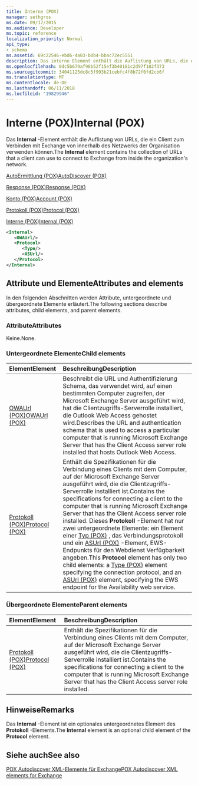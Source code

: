 ```yaml
---
title: Interne (POX)
manager: sethgros
ms.date: 09/17/2015
ms.audience: Developer
ms.topic: reference
localization_priority: Normal
api_type:
- schema
ms.assetid: 69c22546-ebd6-4a03-b0b4-bbac72ec5551
description: Das interne Element enthält die Auflistung von URLs, die ein Client zum Verbinden mit Exchange von innerhalb des Netzwerks der Organisation verwenden können.
ms.openlocfilehash: 0dc5b679af98b52f15ef3b40181c2d97f102f373
ms.sourcegitcommit: 34041125dc8c5f993b21cebfc4f8b72f0fd2cb6f
ms.translationtype: MT
ms.contentlocale: de-DE
ms.lasthandoff: 06/11/2018
ms.locfileid: "19829946"
---
```

# <a name="internal-pox"></a><span data-ttu-id="d7925-103">Interne (POX)</span><span class="sxs-lookup"><span data-stu-id="d7925-103">Internal (POX)</span></span>

<span data-ttu-id="d7925-104">Das **Internal** -Element enthält die Auflistung von URLs, die ein Client zum Verbinden mit Exchange von innerhalb des Netzwerks der Organisation verwenden können.</span><span class="sxs-lookup"><span data-stu-id="d7925-104">The **Internal** element contains the collection of URLs that a client can use to connect to Exchange from inside the organization's network.</span></span> 
  
[<span data-ttu-id="d7925-105">AutoErmittlung (POX)</span><span class="sxs-lookup"><span data-stu-id="d7925-105">AutoDiscover (POX)</span></span>](autodiscover-pox.md)
  
[<span data-ttu-id="d7925-106">Response (POX)</span><span class="sxs-lookup"><span data-stu-id="d7925-106">Response (POX)</span></span>](response-pox.md)
  
[<span data-ttu-id="d7925-107">Konto (POX)</span><span class="sxs-lookup"><span data-stu-id="d7925-107">Account (POX)</span></span>](account-pox.md)
  
[<span data-ttu-id="d7925-108">Protokoll (POX)</span><span class="sxs-lookup"><span data-stu-id="d7925-108">Protocol (POX)</span></span>](protocol-pox.md)
  
[<span data-ttu-id="d7925-109">Interne (POX)</span><span class="sxs-lookup"><span data-stu-id="d7925-109">Internal (POX)</span></span>](internal-pox.md)
  
```xml
<Internal>
   <OWAUrl/>
   <Protocol>
      <Type/>
      <ASUrl/>
   </Protocol>
</Internal>
```

## <a name="attributes-and-elements"></a><span data-ttu-id="d7925-110">Attribute und Elemente</span><span class="sxs-lookup"><span data-stu-id="d7925-110">Attributes and elements</span></span>

<span data-ttu-id="d7925-111">In den folgenden Abschnitten werden Attribute, untergeordnete und übergeordnete Elemente erläutert.</span><span class="sxs-lookup"><span data-stu-id="d7925-111">The following sections describe attributes, child elements, and parent elements.</span></span>
  
### <a name="attributes"></a><span data-ttu-id="d7925-112">Attribute</span><span class="sxs-lookup"><span data-stu-id="d7925-112">Attributes</span></span>

<span data-ttu-id="d7925-113">Keine.</span><span class="sxs-lookup"><span data-stu-id="d7925-113">None.</span></span>
  
### <a name="child-elements"></a><span data-ttu-id="d7925-114">Untergeordnete Elemente</span><span class="sxs-lookup"><span data-stu-id="d7925-114">Child elements</span></span>

|<span data-ttu-id="d7925-115">**Element**</span><span class="sxs-lookup"><span data-stu-id="d7925-115">**Element**</span></span>|<span data-ttu-id="d7925-116">**Beschreibung**</span><span class="sxs-lookup"><span data-stu-id="d7925-116">**Description**</span></span>|
|:-----|:-----|
|[<span data-ttu-id="d7925-117">OWAUrl (POX)</span><span class="sxs-lookup"><span data-stu-id="d7925-117">OWAUrl (POX)</span></span>](owaurl-pox.md) <br/> |<span data-ttu-id="d7925-118">Beschreibt die URL und Authentifizierung Schema, das verwendet wird, auf einen bestimmten Computer zugreifen, der Microsoft Exchange Server ausgeführt wird, hat die Clientzugriffs-Serverrolle installiert, die Outlook Web Access gehostet wird.</span><span class="sxs-lookup"><span data-stu-id="d7925-118">Describes the URL and authentication schema that is used to access a particular computer that is running Microsoft Exchange Server that has the Client Access server role installed that hosts Outlook Web Access.</span></span>  <br/> |
|[<span data-ttu-id="d7925-119">Protokoll (POX)</span><span class="sxs-lookup"><span data-stu-id="d7925-119">Protocol (POX)</span></span>](protocol-pox.md) <br/> |<span data-ttu-id="d7925-120">Enthält die Spezifikationen für die Verbindung eines Clients mit dem Computer, auf der Microsoft Exchange Server ausgeführt wird, die die Clientzugriffs-Serverrolle installiert ist.</span><span class="sxs-lookup"><span data-stu-id="d7925-120">Contains the specifications for connecting a client to the computer that is running Microsoft Exchange Server that has the Client Access server role installed.</span></span> <span data-ttu-id="d7925-121">Dieses **Protokoll** -Element hat nur zwei untergeordnete Elemente: ein Element einer [Typ (POX)](type-pox.md) , das Verbindungsprotokoll und ein [ASUrl (POX)](asurl-pox.md) -Element, EWS-Endpunkts für den Webdienst Verfügbarkeit angeben.</span><span class="sxs-lookup"><span data-stu-id="d7925-121">This **Protocol** element has only two child elements: a [Type (POX)](type-pox.md) element specifying the connection protocol, and an [ASUrl (POX)](asurl-pox.md) element, specifying the EWS endpoint for the Availability web service.</span></span>  <br/> |
   
### <a name="parent-elements"></a><span data-ttu-id="d7925-122">Übergeordnete Elemente</span><span class="sxs-lookup"><span data-stu-id="d7925-122">Parent elements</span></span>

|<span data-ttu-id="d7925-123">**Element**</span><span class="sxs-lookup"><span data-stu-id="d7925-123">**Element**</span></span>|<span data-ttu-id="d7925-124">**Beschreibung**</span><span class="sxs-lookup"><span data-stu-id="d7925-124">**Description**</span></span>|
|:-----|:-----|
|[<span data-ttu-id="d7925-125">Protokoll (POX)</span><span class="sxs-lookup"><span data-stu-id="d7925-125">Protocol (POX)</span></span>](protocol-pox.md) <br/> |<span data-ttu-id="d7925-126">Enthält die Spezifikationen für die Verbindung eines Clients mit dem Computer, auf der Microsoft Exchange Server ausgeführt wird, die die Clientzugriffs-Serverrolle installiert ist.</span><span class="sxs-lookup"><span data-stu-id="d7925-126">Contains the specifications for connecting a client to the computer that is running Microsoft Exchange Server that has the Client Access server role installed.</span></span>  <br/> |
   
## <a name="remarks"></a><span data-ttu-id="d7925-127">Hinweise</span><span class="sxs-lookup"><span data-stu-id="d7925-127">Remarks</span></span>

<span data-ttu-id="d7925-128">Das **Internal** -Element ist ein optionales untergeordnetes Element des **Protokoll** -Elements.</span><span class="sxs-lookup"><span data-stu-id="d7925-128">The **Internal** element is an optional child element of the **Protocol** element.</span></span> 
  
## <a name="see-also"></a><span data-ttu-id="d7925-129">Siehe auch</span><span class="sxs-lookup"><span data-stu-id="d7925-129">See also</span></span>



[<span data-ttu-id="d7925-130">POX Autodiscover XML-Elemente für Exchange</span><span class="sxs-lookup"><span data-stu-id="d7925-130">POX Autodiscover XML elements for Exchange</span></span>](pox-autodiscover-xml-elements-for-exchange.md)

